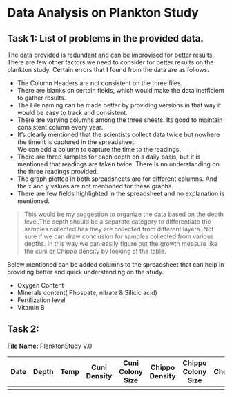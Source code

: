 # Data Analysis on Plankton Study

## Task 1:  List of problems in the provided data.
 
 The data provided is redundant and can be improvised for better results.  There are few other factors we need to consider for better results on the plankton study. Certain errors that I found from the data are as follows. 
* The Column Headers are not consistent on the three files.
* There are blanks on certain fields, which would make the data inefficient to gather results.
* The File naming can be made better by providing versions in that way it would be easy to track and consistent.
* There are varying columns among the three sheets. Its good to maintain consistent column every year.
* It’s clearly mentioned that the scientists collect data twice but nowhere the time it is captured in the spreadsheet.  
We can add a column to capture the time to the readings.
* There are three samples for each depth on a daily basis, but it is mentioned that readings are taken twice.  There is no understanding on the three readings provided.
* The graph plotted in both spreadsheets are for different columns. And the x and y values are not mentioned for these graphs.
* There are few fields highlighted in the spreadsheet and no explanation is mentioned.

> This would be my suggestion to organize the data based on the depth level.The depth should be a separate category to differentiate the samples collected has they are collected from different layers.  Not sure if we can draw conclusion for samples collected from various depths.  In this way we can easily figure out the growth measure like the cuni or Chippo density by looking at the table.

Below mentioned can be added columns to the spreadsheet that can help in providing better and quick understanding on the study.
* Oxygen Content
* Minerals content( Phospate, nitrate & Silicic acid) 
* Fertilization level
* Vitamin B  

## Task 2:
**File Name:** PlanktonStudy V.0

| Date | Depth | Temp | Cuni Density | Cuni Colony Size | Chippo Density | Chippo Colony Size | Cholorphyla | Oxygen Level | Mineral Value | Vitamin B |
|------|-------|------|--------------|------------------|----------------|--------------------|-------------|--------------|---------------|-----------|
|      |       |      |              |                  |                |                    |             |              |               |           |
